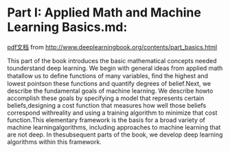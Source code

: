 # Part I: Applied Math and Machine Learning Basics.md:

[pdf文档](https://raw.githubusercontent.com/JDwangmo/deepLearningBook/master/book/www.deeplearningbook.org_contents_part_basics.pdf) from http://www.deeplearningbook.org/contents/part_basics.html


This part of the book introduces the basic mathematical concepts needed tounderstand deep learning. We begin with general ideas from applied math thatallow us to deﬁne functions of many variables, ﬁnd the highest and lowest pointson these functions and quantify degrees of belief.Next, we describe the fundamental goals of machine learning. We describe howto accomplish these goals by specifying a model that represents certain beliefs,designing a cost function that measures how well those beliefs correspond withreality and using a training algorithm to minimize that cost function.This elementary framework is the basis for a broad variety of machine learningalgorithms, including approaches to machine learning that are not deep. In thesubsequent parts of the book, we develop deep learning algorithms within this framework.